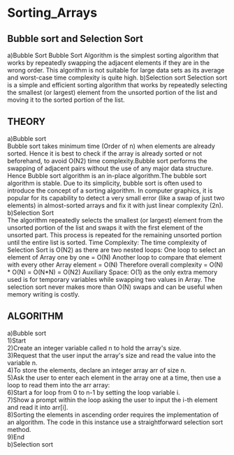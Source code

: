 # Sorting_Arrays
## Bubble sort and Selection Sort
a)Bubble Sort
Bubble Sort Algorithm is the simplest sorting algorithm that works by repeatedly swapping the adjacent elements if they are in the wrong order. This algorithm is not suitable for large data sets as its average and worst-case time complexity is quite high.
b)Selection sort
Selection sort is a simple and efficient sorting algorithm that works by repeatedly selecting the smallest (or largest) element from the unsorted portion of the list and moving it to the sorted portion of the list. 

## THEORY
a)Bubble sort<br>
Bubble sort takes minimum time (Order of n) when elements are already sorted. Hence it is best to check if the array is already sorted or not beforehand, to avoid O(N2) time complexity.Bubble sort performs the swapping of adjacent pairs without the use of any major data structure. Hence Bubble sort algorithm is an in-place algorithm.The bubble sort algorithm is stable.
Due to its simplicity, bubble sort is often used to introduce the concept of a sorting algorithm. 
In computer graphics, it is popular for its capability to detect a very small error (like a swap of just two elements) in almost-sorted arrays and fix it with just linear complexity (2n).
b)Selection Sort<br>
The algorithm repeatedly selects the smallest (or largest) element from the unsorted portion of the list and swaps it with the first element of the unsorted part. This process is repeated for the remaining unsorted portion until the entire list is sorted. Time Complexity: The time complexity of Selection Sort is O(N2) as there are two nested loops:
One loop to select an element of Array one by one = O(N)
Another loop to compare that element with every other Array element = O(N)
Therefore overall complexity = O(N) * O(N) = O(N*N) = O(N2)
Auxiliary Space: O(1) as the only extra memory used is for temporary variables while swapping two values in Array. The selection sort never makes more than O(N) swaps and can be useful when memory writing is costly. 

## ALGORITHM
a)Bubble sort<br>
1)Start<br>
2)Create an integer variable called n to hold the array's size.<br>
3)Request that the user input the array's size and read the value into the variable n.<br>
4)To store the elements, declare an integer array arr of size n.<br>
5)Ask the user to enter each element in the array one at a time, then use a loop to read them into the arr array:<br>
6)Start a for loop from 0 to n-1 by setting the loop variable i.<br>
7)Show a prompt within the loop asking the user to input the i-th element and read it into arr[i].<br>
8)Sorting the elements in ascending order requires the implementation of an algorithm. The code in this instance use a straightforward selection sort method.<br>
9)End<br>
b)Selection sort<br>





